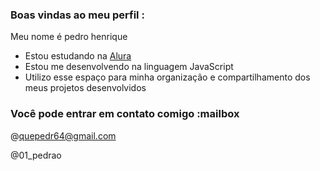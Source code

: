 ### Boas vindas ao meu perfil :

Meu nome é pedro henrique

- Estou estudando na [Alura](https://www.alura.com.br)
- Estou me desenvolvendo na linguagem JavaScript
- Utilizo esse espaço para minha organização e compartilhamento dos meus projetos desenvolvidos

### Você pode entrar em contato comigo :mailbox

@quepedr64@gmail.com

@01_pedrao
